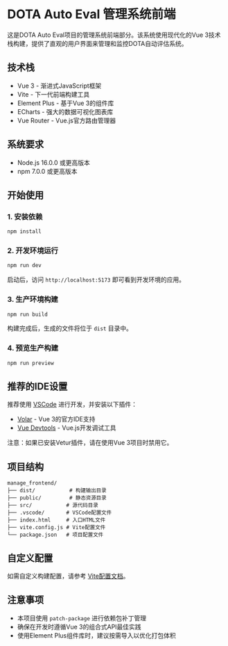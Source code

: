 # DOTA Auto Eval 管理系统前端

这是DOTA Auto Eval项目的管理系统前端部分。该系统使用现代化的Vue 3技术栈构建，提供了直观的用户界面来管理和监控DOTA自动评估系统。

## 技术栈

- Vue 3 - 渐进式JavaScript框架
- Vite - 下一代前端构建工具
- Element Plus - 基于Vue 3的组件库
- ECharts - 强大的数据可视化图表库
- Vue Router - Vue.js官方路由管理器

## 系统要求

- Node.js 16.0.0 或更高版本
- npm 7.0.0 或更高版本

## 开始使用

### 1. 安装依赖

```bash
npm install
```

### 2. 开发环境运行

```bash
npm run dev
```

启动后，访问 `http://localhost:5173` 即可看到开发环境的应用。

### 3. 生产环境构建

```bash
npm run build
```

构建完成后，生成的文件将位于 `dist` 目录中。

### 4. 预览生产构建

```bash
npm run preview
```

## 推荐的IDE设置

推荐使用 [VSCode](https://code.visualstudio.com/) 进行开发，并安装以下插件：

- [Volar](https://marketplace.visualstudio.com/items?itemName=Vue.volar) - Vue 3的官方IDE支持
- [Vue Devtools](https://devtools.vuejs.org/) - Vue.js开发调试工具

注意：如果已安装Vetur插件，请在使用Vue 3项目时禁用它。

## 项目结构

```
manage_frontend/
├── dist/           # 构建输出目录
├── public/         # 静态资源目录
├── src/           # 源代码目录
├── .vscode/       # VSCode配置文件
├── index.html     # 入口HTML文件
├── vite.config.js # Vite配置文件
└── package.json   # 项目配置文件
```

## 自定义配置

如需自定义构建配置，请参考 [Vite配置文档](https://vitejs.dev/config/)。

## 注意事项

- 本项目使用 `patch-package` 进行依赖包补丁管理
- 确保在开发时遵循Vue 3的组合式API最佳实践
- 使用Element Plus组件库时，建议按需导入以优化打包体积

